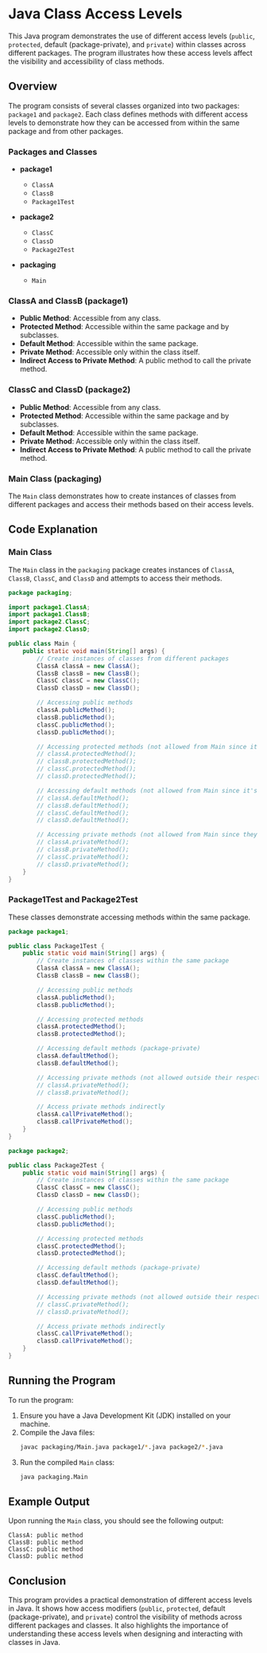 # Java Class Access Levels

This Java program demonstrates the use of different access levels (`public`, `protected`, default (package-private), and `private`) within classes across different packages. The program illustrates how these access levels affect the visibility and accessibility of class methods.

## Overview

The program consists of several classes organized into two packages: `package1` and `package2`. Each class defines methods with different access levels to demonstrate how they can be accessed from within the same package and from other packages.

### Packages and Classes

- **package1**
  - `ClassA`
  - `ClassB`
  - `Package1Test`

- **package2**
  - `ClassC`
  - `ClassD`
  - `Package2Test`

- **packaging**
  - `Main`

### ClassA and ClassB (package1)

- **Public Method**: Accessible from any class.
- **Protected Method**: Accessible within the same package and by subclasses.
- **Default Method**: Accessible within the same package.
- **Private Method**: Accessible only within the class itself.
- **Indirect Access to Private Method**: A public method to call the private method.

### ClassC and ClassD (package2)

- **Public Method**: Accessible from any class.
- **Protected Method**: Accessible within the same package and by subclasses.
- **Default Method**: Accessible within the same package.
- **Private Method**: Accessible only within the class itself.
- **Indirect Access to Private Method**: A public method to call the private method.

### Main Class (packaging)

The `Main` class demonstrates how to create instances of classes from different packages and access their methods based on their access levels.

## Code Explanation

### Main Class

The `Main` class in the `packaging` package creates instances of `ClassA`, `ClassB`, `ClassC`, and `ClassD` and attempts to access their methods.

```java
package packaging;

import package1.ClassA;
import package1.ClassB;
import package2.ClassC;
import package2.ClassD;

public class Main {
    public static void main(String[] args) {
        // Create instances of classes from different packages
        ClassA classA = new ClassA();
        ClassB classB = new ClassB();
        ClassC classC = new ClassC();
        ClassD classD = new ClassD();

        // Accessing public methods
        classA.publicMethod();
        classB.publicMethod();
        classC.publicMethod();
        classD.publicMethod();

        // Accessing protected methods (not allowed from Main since it's not in the same package or subclass)
        // classA.protectedMethod();
        // classB.protectedMethod();
        // classC.protectedMethod();
        // classD.protectedMethod();

        // Accessing default methods (not allowed from Main since it's not in the same package)
        // classA.defaultMethod();
        // classB.defaultMethod();
        // classC.defaultMethod();
        // classD.defaultMethod();

        // Accessing private methods (not allowed from Main since they are private to their own classes)
        // classA.privateMethod();
        // classB.privateMethod();
        // classC.privateMethod();
        // classD.privateMethod();
    }
}
```

### Package1Test and Package2Test

These classes demonstrate accessing methods within the same package.

```java
package package1;

public class Package1Test {
    public static void main(String[] args) {
        // Create instances of classes within the same package
        ClassA classA = new ClassA();
        ClassB classB = new ClassB();

        // Accessing public methods
        classA.publicMethod();
        classB.publicMethod();

        // Accessing protected methods
        classA.protectedMethod();
        classB.protectedMethod();

        // Accessing default methods (package-private)
        classA.defaultMethod();
        classB.defaultMethod();

        // Accessing private methods (not allowed outside their respective classes)
        // classA.privateMethod();
        // classB.privateMethod();

        // Access private methods indirectly
        classA.callPrivateMethod();
        classB.callPrivateMethod();
    }
}

package package2;

public class Package2Test {
    public static void main(String[] args) {
        // Create instances of classes within the same package
        ClassC classC = new ClassC();
        ClassD classD = new ClassD();

        // Accessing public methods
        classC.publicMethod();
        classD.publicMethod();

        // Accessing protected methods
        classC.protectedMethod();
        classD.protectedMethod();

        // Accessing default methods (package-private)
        classC.defaultMethod();
        classD.defaultMethod();

        // Accessing private methods (not allowed outside their respective classes)
        // classC.privateMethod();
        // classD.privateMethod();

        // Access private methods indirectly
        classC.callPrivateMethod();
        classD.callPrivateMethod();
    }
}
```

## Running the Program

To run the program:

1. Ensure you have a Java Development Kit (JDK) installed on your machine.
2. Compile the Java files:
   ```sh
   javac packaging/Main.java package1/*.java package2/*.java
   ```
3. Run the compiled `Main` class:
   ```sh
   java packaging.Main
   ```

## Example Output

Upon running the `Main` class, you should see the following output:

```
ClassA: public method
ClassB: public method
ClassC: public method
ClassD: public method
```

## Conclusion

This program provides a practical demonstration of different access levels in Java. It shows how access modifiers (`public`, `protected`, default (package-private), and `private`) control the visibility of methods across different packages and classes. It also highlights the importance of understanding these access levels when designing and interacting with classes in Java.